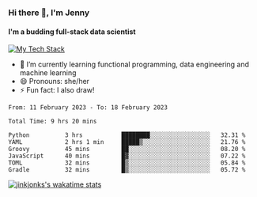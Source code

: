 ### Hi there 👋, I'm Jenny
#### I'm a budding full-stack data scientist

<a href="TechStack">
  <img align="center" src="https://github-readme-tech-stack.vercel.app/api/cards?align=center&titleAlign=center&showBorder=false&lineCount=1&theme=catppuccin_mocha&hideBg=true&line1=python,python,auto;scala,scala,auto;databricks,databricks,auto;apachespark,spark,auto;" alt="My Tech Stack" />
</a>

- 🌱 I’m currently learning functional programming, data engineering and machine learning 
- 😄 Pronouns: she/her 
- ⚡ Fun fact: I also draw! 

<!--START_SECTION:waka-->

```text
From: 11 February 2023 - To: 18 February 2023

Total Time: 9 hrs 20 mins

Python          3 hrs           ████████░░░░░░░░░░░░░░░░░   32.31 %
YAML            2 hrs 1 min     █████▒░░░░░░░░░░░░░░░░░░░   21.76 %
Groovy          45 mins         ██░░░░░░░░░░░░░░░░░░░░░░░   08.20 %
JavaScript      40 mins         █▓░░░░░░░░░░░░░░░░░░░░░░░   07.22 %
TOML            32 mins         █▒░░░░░░░░░░░░░░░░░░░░░░░   05.84 %
Gradle          32 mins         █▒░░░░░░░░░░░░░░░░░░░░░░░   05.72 %
```

<!--END_SECTION:waka-->
[![jinkjonks's wakatime stats](https://github-readme-stats.vercel.app/api/wakatime?username=jinkjonks&bg_color=1e1e2e&text_color=cdd6f4&icon_color=cba6f7&title_color=94e2d5)](https://github.com/anuraghazra/github-readme-stats)
